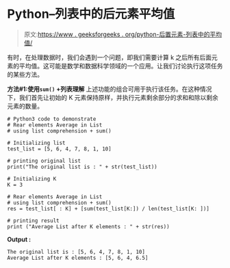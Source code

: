 # Python–列表中的后元素平均值

> 原文:[https://www . geeksforgeeks . org/python-后置元素-列表中的平均值/](https://www.geeksforgeeks.org/python-rear-elements-average-in-list/)

有时，在处理数据时，我们会遇到一个问题，即我们需要计算 k 之后所有后面元素的平均值。这可能是数学和数据科学领域的一个应用。让我们讨论执行这项任务的某些方法。

**方法#1:使用`sum()` +列表理解**
上述功能的组合可用于执行该任务。在这种情况下，我们首先让初始的 K 元素保持原样，并执行元素剩余部分的求和和除以剩余元素的数量。

```
# Python3 code to demonstrate 
# Rear elements Average in List
# using list comprehension + sum()

# Initializing list
test_list = [5, 6, 4, 7, 8, 1, 10]

# printing original list
print("The original list is : " + str(test_list))

# Initializing K 
K = 3

# Rear elements Average in List
# using list comprehension + sum()
res = test_list[ : K] + [sum(test_list[K:]) / len(test_list[K: ])]

# printing result 
print ("Average List after K elements : " + str(res))
```

**Output :**

```
The original list is : [5, 6, 4, 7, 8, 1, 10]
Average List after K elements : [5, 6, 4, 6.5]

```